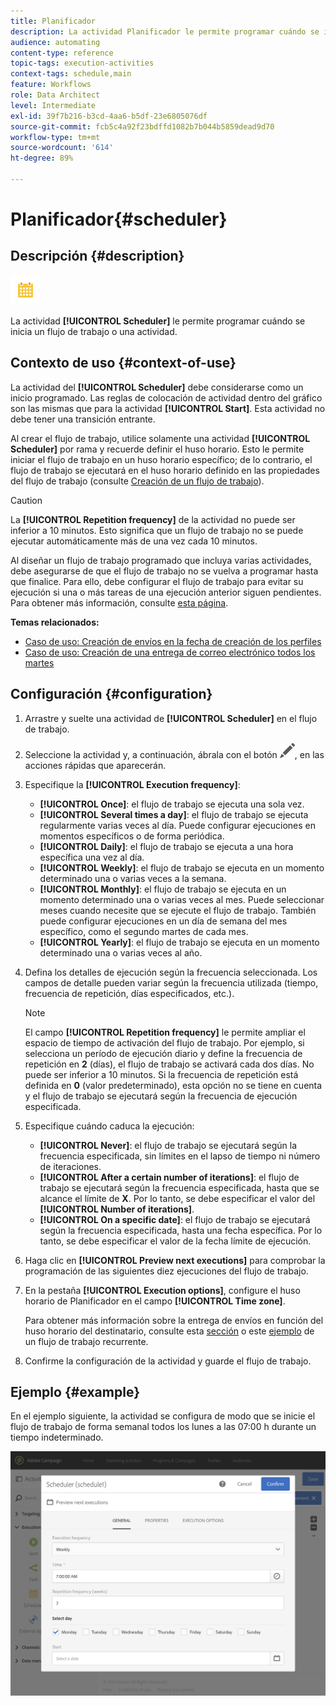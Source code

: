 ```yaml
---
title: Planificador
description: La actividad Planificador le permite programar cuándo se inicia un flujo de trabajo o una actividad.
audience: automating
content-type: reference
topic-tags: execution-activities
context-tags: schedule,main
feature: Workflows
role: Data Architect
level: Intermediate
exl-id: 39f7b216-b3cd-4aa6-b5df-23e6805076df
source-git-commit: fcb5c4a92f23bdffd1082b7b044b5859dead9d70
workflow-type: tm+mt
source-wordcount: '614'
ht-degree: 89%

---
```


# Planificador{#scheduler}

## Descripción {#description}

![](assets/scheduler.png)

La actividad **[!UICONTROL Scheduler]** le permite programar cuándo se inicia un flujo de trabajo o una actividad.

## Contexto de uso {#context-of-use}

La actividad del **[!UICONTROL Scheduler]** debe considerarse como un inicio programado. Las reglas de colocación de actividad dentro del gráfico son las mismas que para la actividad **[!UICONTROL Start]**. Esta actividad no debe tener una transición entrante.

Al crear el flujo de trabajo, utilice solamente una actividad **[!UICONTROL Scheduler]** por rama y recuerde definir el huso horario. Esto le permite iniciar el flujo de trabajo en un huso horario específico; de lo contrario, el flujo de trabajo se ejecutará en el huso horario definido en las propiedades del flujo de trabajo (consulte [Creación de un flujo de trabajo](../../automating/using/building-a-workflow.md)).

>[!CAUTION]
>
>La **[!UICONTROL Repetition frequency]** de la actividad no puede ser inferior a 10 minutos. Esto significa que un flujo de trabajo no se puede ejecutar automáticamente más de una vez cada 10 minutos.

Al diseñar un flujo de trabajo programado que incluya varias actividades, debe asegurarse de que el flujo de trabajo no se vuelva a programar hasta que finalice. Para ello, debe configurar el flujo de trabajo para evitar su ejecución si una o más tareas de una ejecución anterior siguen pendientes. Para obtener más información, consulte [esta página](../../automating/using/scheduled-workflows-execution.md).

**Temas relacionados:**

* [Caso de uso: Creación de envíos en la fecha de creación de los perfiles](../../automating/using/workflow-creation-date-query.md)
* [Caso de uso: Creación de una entrega de correo electrónico todos los martes](../../automating/using/workflow-weekly-offer.md)

## Configuración {#configuration}

1. Arrastre y suelte una actividad de **[!UICONTROL Scheduler]** en el flujo de trabajo.
1. Seleccione la actividad y, a continuación, ábrala con el botón ![](assets/edit_darkgrey-24px.png), en las acciones rápidas que aparecerán.
1. Especifique la **[!UICONTROL Execution frequency]**:

   * **[!UICONTROL Once]**: el flujo de trabajo se ejecuta una sola vez.
   * **[!UICONTROL Several times a day]**: el flujo de trabajo se ejecuta regularmente varias veces al día. Puede configurar ejecuciones en momentos específicos o de forma periódica.
   * **[!UICONTROL Daily]**: el flujo de trabajo se ejecuta a una hora específica una vez al día.
   * **[!UICONTROL Weekly]**: el flujo de trabajo se ejecuta en un momento determinado una o varias veces a la semana.
   * **[!UICONTROL Monthly]**: el flujo de trabajo se ejecuta en un momento determinado una o varias veces al mes. Puede seleccionar meses cuando necesite que se ejecute el flujo de trabajo. También puede configurar ejecuciones en un día de semana del mes específico, como el segundo martes de cada mes.
   * **[!UICONTROL Yearly]**: el flujo de trabajo se ejecuta en un momento determinado una o varias veces al año.

1. Defina los detalles de ejecución según la frecuencia seleccionada. Los campos de detalle pueden variar según la frecuencia utilizada (tiempo, frecuencia de repetición, días especificados, etc.).

   >[!NOTE]
   >
   >El campo **[!UICONTROL Repetition frequency]** le permite ampliar el espacio de tiempo de activación del flujo de trabajo. Por ejemplo, si selecciona un período de ejecución diario y define la frecuencia de repetición en **2** (días), el flujo de trabajo se activará cada dos días. No puede ser inferior a 10 minutos. Si la frecuencia de repetición está definida en **0** (valor predeterminado), esta opción no se tiene en cuenta y el flujo de trabajo se ejecutará según la frecuencia de ejecución especificada.

1. Especifique cuándo caduca la ejecución:

   * **[!UICONTROL Never]**: el flujo de trabajo se ejecutará según la frecuencia especificada, sin límites en el lapso de tiempo ni número de iteraciones.
   * **[!UICONTROL After a certain number of iterations]**: el flujo de trabajo se ejecutará según la frecuencia especificada, hasta que se alcance el límite de **X**. Por lo tanto, se debe especificar el valor del **[!UICONTROL Number of iterations]**.
   * **[!UICONTROL On a specific date]**: el flujo de trabajo se ejecutará según la frecuencia especificada, hasta una fecha específica. Por lo tanto, se debe especificar el valor de la fecha límite de ejecución.

1. Haga clic en **[!UICONTROL Preview next executions]** para comprobar la programación de las siguientes diez ejecuciones del flujo de trabajo.

1. En la pestaña **[!UICONTROL Execution options]**, configure el huso horario de Planificador en el campo **[!UICONTROL Time zone]**.

   Para obtener más información sobre la entrega de envíos en función del huso horario del destinatario, consulte esta [sección](../../sending/using/sending-messages-at-the-recipient-s-time-zone.md) o este [ejemplo](../../automating/using/recurring-push-notifications.md) de un flujo de trabajo recurrente.

1. Confirme la configuración de la actividad y guarde el flujo de trabajo.

## Ejemplo {#example}

En el ejemplo siguiente, la actividad se configura de modo que se inicie el flujo de trabajo de forma semanal todos los lunes a las 07:00 h durante un tiempo indeterminado.

![](assets/wkf_scheduler_example.png)
